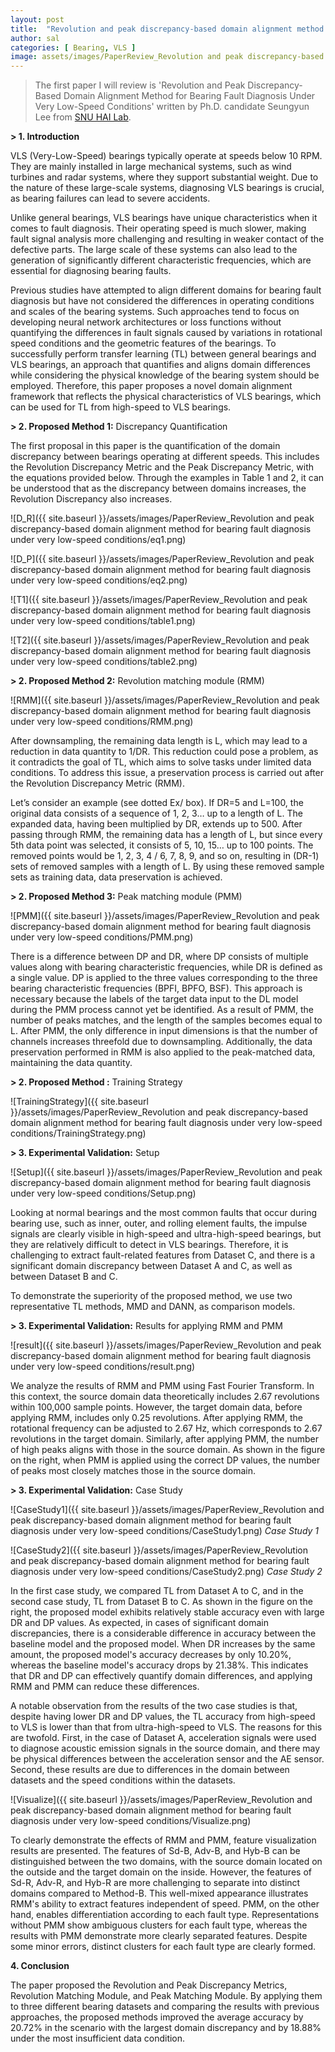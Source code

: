 ```yaml
---
layout: post
title:  "Revolution and peak discrepancy-based domain alignment method for bearing fault diagnosis under very low-speed conditions"
author: sal
categories: [ Bearing, VLS ]
image: assets/images/PaperReview_Revolution and peak discrepancy-based domain alignment method for bearing fault diagnosis under very low-speed conditions/slide1.jpg
---
```


> The first paper I will review is 'Revolution and Peak Discrepancy-Based Domain Alignment Method for Bearing Fault Diagnosis Under Very Low-Speed Conditions' written by Ph.D. candidate Seungyun Lee from [SNU HAI Lab][SNU-HAI-LAB].

**> 1. Introduction**

VLS (Very-Low-Speed) bearings typically operate at speeds below 10 RPM. They are mainly installed in large mechanical systems, such as wind turbines and radar systems, where they support substantial weight. Due to the nature of these large-scale systems, diagnosing VLS bearings is crucial, as bearing failures can lead to severe accidents.

Unlike general bearings, VLS bearings have unique characteristics when it comes to fault diagnosis. Their operating speed is much slower, making fault signal analysis more challenging and resulting in weaker contact of the defective parts. The large scale of these systems can also lead to the generation of significantly different characteristic frequencies, which are essential for diagnosing bearing faults.

Previous studies have attempted to align different domains for bearing fault diagnosis but have not considered the differences in operating conditions and scales of the bearing systems. Such approaches tend to focus on developing neural network architectures or loss functions without quantifying the differences in fault signals caused by variations in rotational speed conditions and the geometric features of the bearings. To successfully perform transfer learning (TL) between general bearings and VLS bearings, an approach that quantifies and aligns domain differences while considering the physical knowledge of the bearing system should be employed. Therefore, this paper proposes a novel domain alignment framework that reflects the physical characteristics of VLS bearings, which can be used for TL from high-speed to VLS bearings.

**> 2. Proposed Method 1:**
Discrepancy Quantification

The first proposal in this paper is the quantification of the domain discrepancy between bearings operating at different speeds. This includes the Revolution Discrepancy Metric and the Peak Discrepancy Metric, with the equations provided below. Through the examples in Table 1 and 2, it can be understood that as the discrepancy between domains increases, the Revolution Discrepancy also increases.

![D_R]({{ site.baseurl }}/assets/images/PaperReview_Revolution and peak discrepancy-based domain alignment method for bearing fault diagnosis under very low-speed conditions/eq1.png)

![D_P]({{ site.baseurl }}/assets/images/PaperReview_Revolution and peak discrepancy-based domain alignment method for bearing fault diagnosis under very low-speed conditions/eq2.png)

![T1]({{ site.baseurl }}/assets/images/PaperReview_Revolution and peak discrepancy-based domain alignment method for bearing fault diagnosis under very low-speed conditions/table1.png)

![T2]({{ site.baseurl }}/assets/images/PaperReview_Revolution and peak discrepancy-based domain alignment method for bearing fault diagnosis under very low-speed conditions/table2.png)

**> 2. Proposed Method 2:**
Revolution matching module (RMM)

![RMM]({{ site.baseurl }}/assets/images/PaperReview_Revolution and peak discrepancy-based domain alignment method for bearing fault diagnosis under very low-speed conditions/RMM.png)

After downsampling, the remaining data length is L, which may lead to a reduction in data quantity to 1/DR. This reduction could pose a problem, as it contradicts the goal of TL, which aims to solve tasks under limited data conditions. To address this issue, a preservation process is carried out after the Revolution Discrepancy Metric (RMM).

Let’s consider an example (see dotted Ex/ box). If DR=5 and L=100, the original data consists of a sequence of 1, 2, 3… up to a length of L. The expanded data, having been multiplied by DR, extends up to 500. After passing through RMM, the remaining data has a length of L, but since every 5th data point was selected, it consists of 5, 10, 15… up to 100 points. The removed points would be 1, 2, 3, 4 / 6, 7, 8, 9, and so on, resulting in (DR-1) sets of removed samples with a length of L. By using these removed sample sets as training data, data preservation is achieved.

**> 2. Proposed Method 3:**
Peak matching module (PMM)

![PMM]({{ site.baseurl }}/assets/images/PaperReview_Revolution and peak discrepancy-based domain alignment method for bearing fault diagnosis under very low-speed conditions/PMM.png)

There is a difference between DP and DR, where DP consists of multiple values along with bearing characteristic frequencies, while DR is defined as a single value. DP is applied to the three values corresponding to the three bearing characteristic frequencies (BPFI, BPFO, BSF). This approach is necessary because the labels of the target data input to the DL model during the PMM process cannot yet be identified. As a result of PMM, the number of peaks matches, and the length of the samples becomes equal to L. After PMM, the only difference in input dimensions is that the number of channels increases threefold due to downsampling. Additionally, the data preservation performed in RMM is also applied to the peak-matched data, maintaining the data quantity.

**> 2. Proposed Method :**
Training Strategy

![TrainingStrategy]({{ site.baseurl }}/assets/images/PaperReview_Revolution and peak discrepancy-based domain alignment method for bearing fault diagnosis under very low-speed conditions/TrainingStrategy.png)

**> 3. Experimental Validation:**
Setup

![Setup]({{ site.baseurl }}/assets/images/PaperReview_Revolution and peak discrepancy-based domain alignment method for bearing fault diagnosis under very low-speed conditions/Setup.png)

Looking at normal bearings and the most common faults that occur during bearing use, such as inner, outer, and rolling element faults, the impulse signals are clearly visible in high-speed and ultra-high-speed bearings, but they are relatively difficult to detect in VLS bearings. Therefore, it is challenging to extract fault-related features from Dataset C, and there is a significant domain discrepancy between Dataset A and C, as well as between Dataset B and C.

To demonstrate the superiority of the proposed method, we use two representative TL methods, MMD and DANN, as comparison models.

**> 3. Experimental Validation:**
Results for applying RMM and PMM

![result]({{ site.baseurl }}/assets/images/PaperReview_Revolution and peak discrepancy-based domain alignment method for bearing fault diagnosis under very low-speed conditions/result.png)

We analyze the results of RMM and PMM using Fast Fourier Transform. In this context, the source domain data theoretically includes 2.67 revolutions within 100,000 sample points. However, the target domain data, before applying RMM, includes only 0.25 revolutions. After applying RMM, the rotational frequency can be adjusted to 2.67 Hz, which corresponds to 2.67 revolutions in the target domain. Similarly, after applying PMM, the number of high peaks aligns with those in the source domain. As shown in the figure on the right, when PMM is applied using the correct DP values, the number of peaks most closely matches those in the source domain.

**> 3. Experimental Validation:**
Case Study

![CaseStudy1]({{ site.baseurl }}/assets/images/PaperReview_Revolution and peak discrepancy-based domain alignment method for bearing fault diagnosis under very low-speed conditions/CaseStudy1.png)
*Case Study 1*

![CaseStudy2]({{ site.baseurl }}/assets/images/PaperReview_Revolution and peak discrepancy-based domain alignment method for bearing fault diagnosis under very low-speed conditions/CaseStudy2.png)
*Case Study 2*


In the first case study, we compared TL from Dataset A to C, and in the second case study, TL from Dataset B to C. As shown in the figure on the right, the proposed model exhibits relatively stable accuracy even with large DR and DP values. As expected, in cases of significant domain discrepancies, there is a considerable difference in accuracy between the baseline model and the proposed model. When DR increases by the same amount, the proposed model's accuracy decreases by only 10.20%, whereas the baseline model's accuracy drops by 21.38%. This indicates that DR and DP can effectively quantify domain differences, and applying RMM and PMM can reduce these differences.

A notable observation from the results of the two case studies is that, despite having lower DR and DP values, the TL accuracy from high-speed to VLS is lower than that from ultra-high-speed to VLS. The reasons for this are twofold. First, in the case of Dataset A, acceleration signals were used to diagnose acoustic emission signals in the source domain, and there may be physical differences between the acceleration sensor and the AE sensor. Second, these results are due to differences in the domain between datasets and the speed conditions within the datasets.

![Visualize]({{ site.baseurl }}/assets/images/PaperReview_Revolution and peak discrepancy-based domain alignment method for bearing fault diagnosis under very low-speed conditions/Visualize.png)

To clearly demonstrate the effects of RMM and PMM, feature visualization results are presented. The features of Sd-B, Adv-B, and Hyb-B can be distinguished between the two domains, with the source domain located on the outside and the target domain on the inside. However, the features of Sd-R, Adv-R, and Hyb-R are more challenging to separate into distinct domains compared to Method-B. This well-mixed appearance illustrates RMM's ability to extract features independent of speed. PMM, on the other hand, enables differentiation according to each fault type. Representations without PMM show ambiguous clusters for each fault type, whereas the results with PMM demonstrate more clearly separated features. Despite some minor errors, distinct clusters for each fault type are clearly formed.

**4. Conclusion**

The paper proposed the Revolution and Peak Discrepancy Metrics, Revolution Matching Module, and Peak Matching Module. By applying them to three different bearing datasets and comparing the results with previous approaches, the proposed methods improved the average accuracy by 20.72% in the scenario with the largest domain discrepancy and by 18.88% under the most insufficient data condition.

[SNU-HAI-LAB]: https://hai.snu.ac.kr
